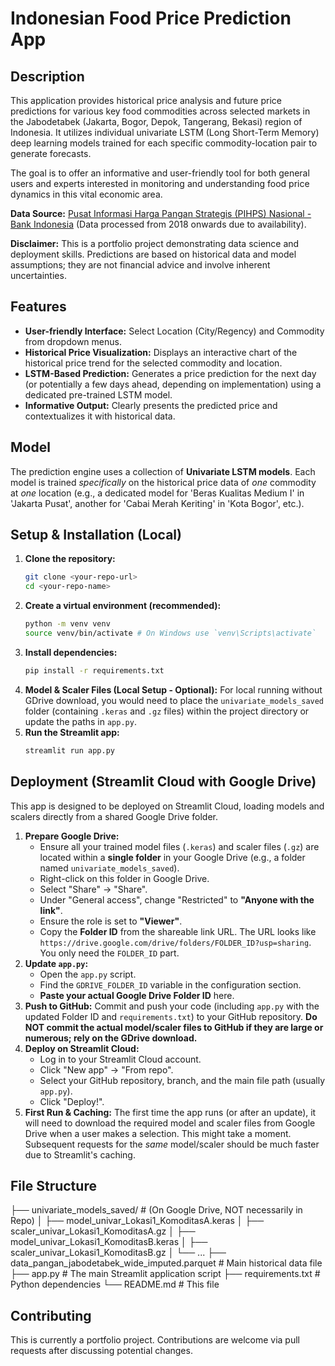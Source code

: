 # Indonesian Food Price Prediction App

## Description

This application provides historical price analysis and future price predictions for various key food commodities across selected markets in the Jabodetabek (Jakarta, Bogor, Depok, Tangerang, Bekasi) region of Indonesia. It utilizes individual univariate LSTM (Long Short-Term Memory) deep learning models trained for each specific commodity-location pair to generate forecasts.

The goal is to offer an informative and user-friendly tool for both general users and experts interested in monitoring and understanding food price dynamics in this vital economic area.

**Data Source:** [Pusat Informasi Harga Pangan Strategis (PIHPS) Nasional - Bank Indonesia](https://hargapangan.id/) (Data processed from 2018 onwards due to availability).

**Disclaimer:** This is a portfolio project demonstrating data science and deployment skills. Predictions are based on historical data and model assumptions; they are not financial advice and involve inherent uncertainties.

## Features

*   **User-friendly Interface:** Select Location (City/Regency) and Commodity from dropdown menus.
*   **Historical Price Visualization:** Displays an interactive chart of the historical price trend for the selected commodity and location.
*   **LSTM-Based Prediction:** Generates a price prediction for the next day (or potentially a few days ahead, depending on implementation) using a dedicated pre-trained LSTM model.
*   **Informative Output:** Clearly presents the predicted price and contextualizes it with historical data.

## Model

The prediction engine uses a collection of **Univariate LSTM models**. Each model is trained *specifically* on the historical price data of *one* commodity at *one* location (e.g., a dedicated model for 'Beras Kualitas Medium I' in 'Jakarta Pusat', another for 'Cabai Merah Keriting' in 'Kota Bogor', etc.).

## Setup & Installation (Local)

1.  **Clone the repository:**
    ```bash
    git clone <your-repo-url>
    cd <your-repo-name>
    ```
2.  **Create a virtual environment (recommended):**
    ```bash
    python -m venv venv
    source venv/bin/activate # On Windows use `venv\Scripts\activate`
    ```
3.  **Install dependencies:**
    ```bash
    pip install -r requirements.txt
    ```
4.  **Model & Scaler Files (Local Setup - Optional):** For local running without GDrive download, you would need to place the `univariate_models_saved` folder (containing `.keras` and `.gz` files) within the project directory or update the paths in `app.py`.
5.  **Run the Streamlit app:**
    ```bash
    streamlit run app.py
    ```

## Deployment (Streamlit Cloud with Google Drive)

This app is designed to be deployed on Streamlit Cloud, loading models and scalers directly from a shared Google Drive folder.

1.  **Prepare Google Drive:**
    *   Ensure all your trained model files (`.keras`) and scaler files (`.gz`) are located within a **single folder** in your Google Drive (e.g., a folder named `univariate_models_saved`).
    *   Right-click on this folder in Google Drive.
    *   Select "Share" -> "Share".
    *   Under "General access", change "Restricted" to **"Anyone with the link"**.
    *   Ensure the role is set to **"Viewer"**.
    *   Copy the **Folder ID** from the shareable link URL. The URL looks like `https://drive.google.com/drive/folders/FOLDER_ID?usp=sharing`. You only need the `FOLDER_ID` part.
2.  **Update `app.py`:**
    *   Open the `app.py` script.
    *   Find the `GDRIVE_FOLDER_ID` variable in the configuration section.
    *   **Paste your actual Google Drive Folder ID** here.
3.  **Push to GitHub:** Commit and push your code (including `app.py` with the updated Folder ID and `requirements.txt`) to your GitHub repository. **Do NOT commit the actual model/scaler files to GitHub if they are large or numerous; rely on the GDrive download.**
4.  **Deploy on Streamlit Cloud:**
    *   Log in to your Streamlit Cloud account.
    *   Click "New app" -> "From repo".
    *   Select your GitHub repository, branch, and the main file path (usually `app.py`).
    *   Click "Deploy!".
5.  **First Run & Caching:** The first time the app runs (or after an update), it will need to download the required model and scaler files from Google Drive when a user makes a selection. This might take a moment. Subsequent requests for the *same* model/scaler should be much faster due to Streamlit's caching.

## File Structure
├── univariate_models_saved/ # (On Google Drive, NOT necessarily in Repo)
│ ├── model_univar_Lokasi1_KomoditasA.keras
│ ├── scaler_univar_Lokasi1_KomoditasA.gz
│ ├── model_univar_Lokasi1_KomoditasB.keras
│ ├── scaler_univar_Lokasi1_KomoditasB.gz
│ └── ...
├── data_pangan_jabodetabek_wide_imputed.parquet # Main historical data file
├── app.py # The main Streamlit application script
├── requirements.txt # Python dependencies
└── README.md # This file

## Contributing

This is currently a portfolio project. Contributions are welcome via pull requests after discussing potential changes.

